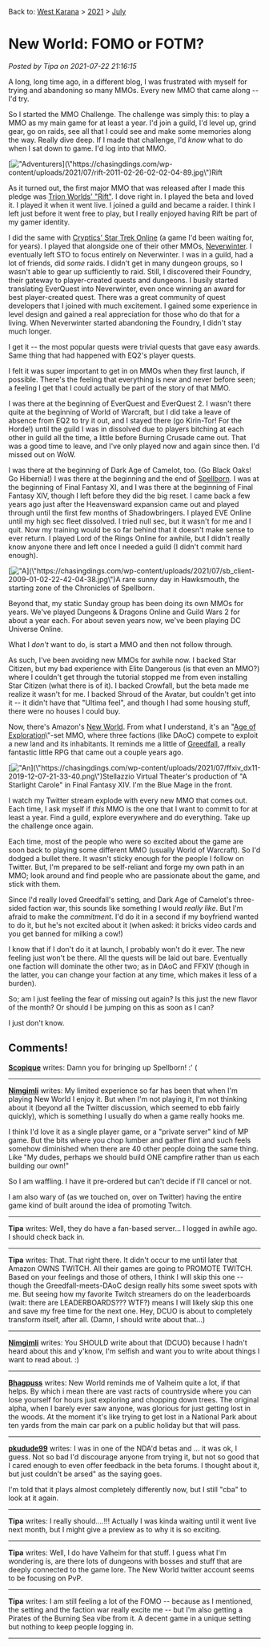 Back to: [West Karana](/posts/westkarana.md) > [2021](/posts/2021/westkarana.md) > [July](./westkarana.md)
# New World: FOMO or FOTM?

*Posted by Tipa on 2021-07-22 21:16:15*


A long, long time ago, in a different blog, I was frustrated with myself for trying and abandoning so many MMOs. Every new MMO that came along -- I'd try.



So I started the MMO Challenge. The challenge was simply this: to play a MMO as my main game for at least a year. I'd join a guild, I'd level up, grind gear, go on raids, see all that I could see and make some memories along the way. Really dive deep. If I made that challenge, I'd *know* what to do when I sat down to game. I'd log into that MMO.





[![\"Adventurers](\"https://chasingdings.com/wp-content/uploads/2021/07/rift-2011-02-26-02-02-04-89-1024x819.jpg\")](\"https://chasingdings.com/wp-content/uploads/2021/07/rift-2011-02-26-02-02-04-89.jpg\")Rift

As it turned out, the first major MMO that was released after I made this pledge was [Trion Worlds' \"Rift\"](\"https://www.trionworlds.com/rift/en/\"). I dove right in. I played the beta and loved it. I played it when it went live. I joined a guild and became a raider. I think I left just before it went free to play, but I really enjoyed having Rift be part of my gamer identity.



I did the same with [Cryptics' Star Trek Online](\"https://www.arcgames.com/en/games/star-trek-online\") (a game I'd been waiting for, for years). I played that alongside one of their other MMOs, [Neverwinter](\"https://www.arcgames.com/en/games/neverwinter\"). I eventually left STO to focus entirely on Neverwinter. I was in a guild, had a lot of friends, did *some* raids. I didn't get in many dungeon groups, so I wasn't able to gear up sufficiently to raid. Still, I discovered their Foundry, their gateway to player-created quests and dungeons. I busily started translating EverQuest into Neverwinter, even once winning an award for best player-created quest. There was a great community of quest developers that I joined with much excitement. I gained some experience in level design and gained a real appreciation for those who do that for a living. When Neverwinter started abandoning the Foundry, I didn't stay much longer.



I get it -- the most popular quests were trivial quests that gave easy awards. Same thing that had happened with EQ2's player quests.



I felt it was super important to get in on MMOs when they first launch, if possible. There's the feeling that everything is new and never before seen; a feeling I get that I could actually be part of the story of that MMO.



I was there at the beginning of EverQuest and EverQuest 2. I wasn't there quite at the beginning of World of Warcraft, but I did take a leave of absence from EQ2 to try it out, and I stayed there (go Kirin-Tor! For the Horde!) until the guild I was in dissolved due to players bitching at each other in guild all the time, a little before Burning Crusade came out. That was a good time to leave, and I've only played now and again since then. I'd missed out on WoW.



I was there at the beginning of Dark Age of Camelot, too. (Go Black Oaks! Go Hibernia!) I was there at the beginning and the end of [Spellborn](\"https://en.wikipedia.org/wiki/The_Chronicles_of_Spellborn\"). I was at the beginning of Final Fantasy XI, and I was there at the beginning of Final Fantasy XIV, though I left before they did the big reset. I came back a few years ago just after the Heavensward expansion came out and played through until the first few months of Shadowbringers. I played EVE Online until my high sec fleet dissolved. I tried null sec, but it wasn't for me and I quit. Now my training would be so far behind that it doesn't make sense to ever return. I played Lord of the Rings Online for awhile, but I didn't really know anyone there and left once I needed a guild (I didn't commit hard enough).



[![\"A](\"https://chasingdings.com/wp-content/uploads/2021/07/sb_client-2009-01-02-22-42-04-38-1024x628.jpg\")](\"https://chasingdings.com/wp-content/uploads/2021/07/sb_client-2009-01-02-22-42-04-38.jpg\")A rare sunny day in Hawksmouth, the starting zone of the Chronicles of Spellborn.

Beyond that, my static Sunday group has been doing its own MMOs for years. We've played Dungeons & Dragons Online and Guild Wars 2 for about a year each. For about seven years now, we've been playing DC Universe Online.



What I *don't* want to do, is start a MMO and then not follow through.



As such, I've been avoiding new MMOs for awhile now. I backed Star Citizen, but my bad experience with Elite Dangerous (is that even an MMO?) where I couldn't get through the tutorial stopped me from even installing Star Citizen (what there is of it). I backed Crowfall, but the beta made me realize it wasn't for me. I backed Shroud of the Avatar, but couldn't get into it -- it didn't have that \"Ultima feel\", and though I had some housing stuff, there were no houses I could buy.



Now, there's Amazon's [New World](\"https://www.newworld.com/en-us/\"). From what I understand, it's an \"[Age of Exploration](\"https://en.wikipedia.org/wiki/Age_of_Discovery\")\"-set MMO, where three factions (like DAoC) compete to exploit a new land and its inhabitants. It reminds me a little of [Greedfall](\"https://en.wikipedia.org/wiki/GreedFall\"), a really fantastic little RPG that came out a couple years ago.



[![\"An](\"https://chasingdings.com/wp-content/uploads/2021/07/ffxiv_dx11-2019-12-07-21-33-40-1024x576.png\")](\"https://chasingdings.com/wp-content/uploads/2021/07/ffxiv_dx11-2019-12-07-21-33-40.png\")Stellazzio Virtual Theater's production of \"A Starlight Carole\" in Final Fantasy XIV. I'm the Blue Mage in the front.

I watch my Twitter stream explode with every new MMO that comes out. Each time, I ask myself if *this* MMO is the one that I want to commit to for at least a year. Find a guild, explore everywhere and do everything. Take up the challenge once again.



Each time, most of the people who were so excited about the game are soon back to playing some different MMO (usually World of Warcraft). So I'd dodged a bullet there. It wasn't sticky enough for the people I follow on Twitter. But, I'm prepared to be self-reliant and forge my own path in an MMO; look around and find people who are passionate about the game, and stick with them.



Since I'd really loved Greedfall's setting, and Dark Age of Camelot's three-sided faction war, this sounds like something I would *really like*. But I'm afraid to make the *commitment*. I'd do it in a second if my boyfriend wanted to do it, but he's not excited about it (when asked: it bricks video cards and you get banned for milking a cow!)



I know that if I don't do it at launch, I probably won't do it ever. The new feeling just won't be there. All the quests will be laid out bare. Eventually one faction will dominate the other two; as in DAoC and FFXIV (though in the latter, you can change your faction at any time, which makes it less of a burden).



So; am I just feeling the fear of missing out again? Is this just the new flavor of the month? Or should I be jumping on this as soon as I can?



I just don't know.



## Comments!

**[Scopique](http://scopique.com)** writes: Damn you for bringing up Spellborn! :' (

---

**[Nimgimli](https://dragonchasers.com)** writes: My limited experience so far has been that when I'm playing New World I enjoy it. But when I'm not playing it, I'm not thinking about it (beyond all the Twitter discussion, which seemed to ebb fairly quickly), which is something I usually do when a game really hooks me.

I think I'd love it as a single player game, or a \"private server\" kind of MP game. But the bits where you chop lumber and gather flint and such feels somehow diminished when there are 40 other people doing the same thing. Like \"My dudes, perhaps we should build ONE campfire rather than us each building our own!\"

So I am waffling. I have it pre-ordered but can't decide if I'll cancel or not. 

I am also wary of (as we touched on, over on Twitter) having the entire game kind of built around the idea of promoting Twitch.

---

**Tipa** writes: Well, they do have a fan-based server... I logged in awhile ago. I should check back in.

---

**Tipa** writes: That. That right there. It didn't occur to me until later that Amazon OWNS TWITCH. All their games are going to PROMOTE TWITCH. Based on your feelings and those of others, I think I will skip this one -- though the Greedfall-meets-DAoC design really hits some sweet spots with me. But seeing how my favorite Twitch streamers do on the leaderboards (wait: there are LEADERBOARDS??? WTF?) means I will likely skip this one and save my free time for the next one. Hey, DCUO is about to completely transform itself, after all. (Damn, I should write about that...)

---

**[Nimgimli](https://dragonchasers.com)** writes: You SHOULD write about that (DCUO) because I hadn't heard about this and y'know, I'm selfish and want you to write about things I want to read about. :)

---

**[Bhagpuss](http://bhagpuss.blogspot.com)** writes: New World reminds me of Valheim quite a lot, if that helps. By which i mean there are vast racts of countryside where you can lose yourself for hours just exploring and chopping down trees. The original alpha, when I barely ever saw anyone, was glorious for just getting lost in the woods. At the moment it's like trying to get lost in a National Park about ten yards from the main car park on a public holiday but that will pass.

---

**[pkudude99](https://nomadicgamer.wordpress.com)** writes: I was in one of the NDA'd betas and ... it was ok, I guess. Not so bad I'd discourage anyone from trying it, but not so good that I cared enough to even offer feedback in the beta forums. I thought about it, but just couldn't be arsed\" as the saying goes.

I'm told that it plays almost completely differently now, but I still \"cba\" to look at it again.

---

**Tipa** writes: I really should....!!! Actually I was kinda waiting until it went live next month, but I might give a preview as to why it is so exciting.

---

**Tipa** writes: Well, I do have Valheim for that stuff. I guess what I'm wondering is, are there lots of dungeons with bosses and stuff that are deeply connected to the game lore. The New World twitter account seems to be focusing on PvP.

---

**Tipa** writes: I am still feeling a lot of the FOMO -- because as I mentioned, the setting and the faction war really excite me -- but I'm also getting a Pirates of the Burning Sea vibe from it. A decent game in a unique setting but nothing to keep people logging in.

---

